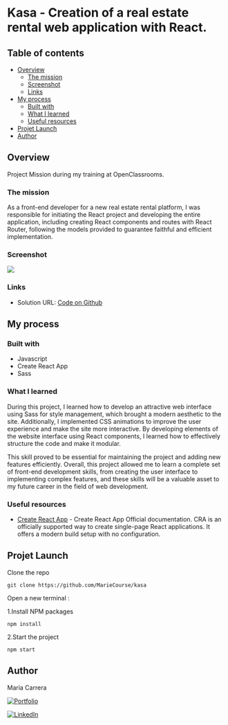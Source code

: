 # Kasa - Creation of a real estate rental web application with React.

## Table of contents

- [Overview](#overview)
  - [The mission](#the-mission)
  - [Screenshot](#screenshot)
  - [Links](#links)
- [My process](#my-process)
  - [Built with](#built-with)
  - [What I learned](#what-i-learned)
  - [Useful resources](#useful-resources)
- [Projet Launch](#projet-launch)
- [Author](#author)

## Overview

Project Mission during my training at OpenClassrooms.

### The mission

As a front-end developer for a new real estate rental platform, I was responsible for initiating the React project and developing the entire application, including creating React components and routes with React Router, following the models provided to guarantee faithful and efficient implementation.

### Screenshot

![](./kasa-screenshot.png)

### Links

- Solution URL: [Code on Github](https://github.com/MarieCourse/kasa)

## My process

### Built with

- Javascript
- Create React App
- Sass

### What I learned

During this project, I learned how to develop an attractive web interface using Sass for style management, which brought a modern aesthetic to the site. Additionally, I implemented CSS animations to improve the user experience and make the site more interactive. By developing elements of the website interface using React components, I learned how to effectively structure the code and make it modular.

This skill proved to be essential for maintaining the project and adding new features efficiently. Overall, this project allowed me to learn a complete set of front-end development skills, from creating the user interface to implementing complex features, and these skills will be a valuable asset to my future career in the field of web development.

### Useful resources

- [Create React App](https://create-react-app.dev/docs/getting-started/) - Create React App Official documentation. CRA is an officially supported way to create single-page React applications. It offers a modern build setup with no configuration.

## Projet Launch

Clone the repo

```
git clone https://github.com/MarieCourse/kasa
```

Open a new terminal :

1.Install NPM packages

```
npm install
```

2.Start the project

```
npm start
```

## Author

Maria Carrera

[![Portfolio](https://img.shields.io/badge/Portfolio-Visit-9cf?style=for-the-badge&logo=appveyor)](https://mariecourse.github.io/portfolio/)

[![LinkedIn](https://img.shields.io/badge/LinkedIn-blue?style=flat&logo=linkedin&labelColor=blue)](https://www.linkedin.com/in/maria-carrera-france/)
